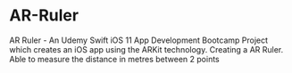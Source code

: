 # AR-Ruler
AR Ruler - An Udemy Swift iOS 11 App Development Bootcamp Project which creates an iOS app using the ARKit technology. Creating a AR Ruler. Able to measure the distance in metres between 2 points
